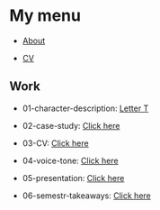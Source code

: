 # My menu

- [About](02-intentional-aboutness/about.md)

- [CV](03-curriculum-vitae/cv-2020-patrik.md)

## Work

- 01-character-description: [Letter T](01-character-description/character-description.md)

- 02-case-study: [Click here](case-study/case-study.md)

- 03-CV: [Click here](03-curriculum-vitae/cv-2020-patrik.md)

- 04-voice-tone: [Click here](04-voice-tone/voice-tone-worksheet.md)

- 05-presentation: [Click here](05-final-presentation/Finals.pdf)

- 06-semestr-takeaways: [Click here](06-semestr-takeaways/5-things-i-learnt)
